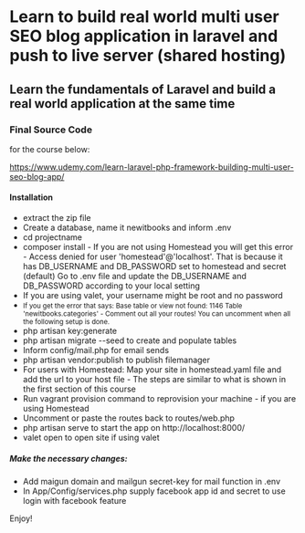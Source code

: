 <h1>Learn to build real world multi user SEO blog application in laravel and push to live server (shared hosting)</h1>
<h2>Learn the fundamentals of Laravel and build a real world application at the same time</h2>

<h3>Final Source Code</h3> for the course below:

https://www.udemy.com/learn-laravel-php-framework-building-multi-user-seo-blog-app/

<h4>Installation</h4>

<ul>
<li>extract the zip file</li>
  <li>Create a database, name it newitbooks and inform .env</li>
<li>cd projectname</li>
<li>composer install - If you are not using Homestead you will get this error - Access denied for user 'homestead'@'localhost'. That is because it has DB_USERNAME and DB_PASSWORD set to homestead and secret (default) Go to .env file and update the DB_USERNAME and DB_PASSWORD according to your local setting</li>
  <li>If you are using valet, your username might be root and no password </li>
<li><small>If you get the error that says: Base table or view not found: 1146 Table 'newitbooks.categories' - Comment out all your routes! You can uncomment when all the following setup is done.</small></li>
<li>php artisan key:generate</li>
<li>php artisan migrate --seed to create and populate tables</li>
<li>Inform config/mail.php for email sends</li>
<li>php artisan vendor:publish to publish filemanager</li>
<li>For users with Homestead: Map your site in homestead.yaml file and add the url to your host file - The steps are similar to what is shown in the first section of this course</li>
<li>Run vagrant provision command to reprovision your machine - if you are using Homestead</li>
  <li>Uncomment or paste the routes back to routes/web.php</li>
<li>php artisan serve to start the app on http://localhost:8000/</li>
  <li>valet open to open site if using valet</li>
</ul>

<h5>Make the necessary changes:</h5>
<ul>
<li>Add maigun domain and mailgun secret-key for mail function in .env</li>
<li>In App/Config/services.php supply facebook app id and secret to use login with facebook feature</li>
</ul>
Enjoy!
